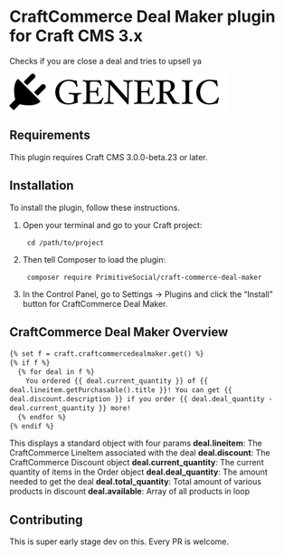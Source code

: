 # CraftCommerce Deal Maker plugin for Craft CMS 3.x

Checks if you are close a deal and tries to upsell ya

![Screenshot](resources/img/plugin-logo.png)

## Requirements

This plugin requires Craft CMS 3.0.0-beta.23 or later.

## Installation

To install the plugin, follow these instructions.

1. Open your terminal and go to your Craft project:

        cd /path/to/project

2. Then tell Composer to load the plugin:

        composer require PrimitiveSocial/craft-commerce-deal-maker

3. In the Control Panel, go to Settings → Plugins and click the “Install” button for CraftCommerce Deal Maker.

## CraftCommerce Deal Maker Overview

```
{% set f = craft.craftcommercedealmaker.get() %}
{% if f %}
  {% for deal in f %}
    You ordered {{ deal.current_quantity }} of {{ deal.lineitem.getPurchasable().title }}! You can get {{ deal.discount.description }} if you order {{ deal.deal_quantity - deal.current_quantity }} more!
  {% endfor %}
{% endif %}
```

This displays a standard object with four params
**deal.lineitem**: The CraftCommerce LineItem associated with the deal
**deal.discount**: The CraftCommerce Discount object
**deal.current_quantity**: The current quantity of items in the Order object
**deal.deal_quantity**: The amount needed to get the deal
**deal.total_quantity**: Total amount of various products in discount
**deal.available**: Array of all products in loop

## Contributing

This is super early stage dev on this. Every PR is welcome.